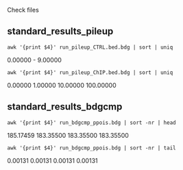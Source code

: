 Check files
## standard_results_pileup
```
awk '{print $4}' run_pileup_CTRL.bed.bdg | sort | uniq
```
0.00000 - 9.00000
```
awk '{print $4}' run_pileup_ChIP.bed.bdg | sort | uniq
```
0.00000
1.00000
10.00000
100.00000
## standard_results_bdgcmp
```
awk '{print $4}' run_bdgcmp_ppois.bdg | sort -nr | head
```
185.17459
183.35500
183.35500
183.35500
```
awk '{print $4}' run_bdgcmp_ppois.bdg | sort -nr | tail
```
0.00131
0.00131
0.00131
0.00131

<!--stackedit_data:
eyJoaXN0b3J5IjpbLTE1Mzk0NTM3NjgsLTE4MjE4NDY1OTldfQ
==
-->